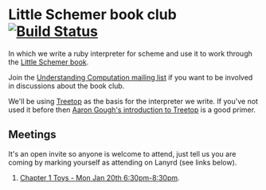 # Little Schemer book club [![Build Status](https://travis-ci.org/jgwhite/little-schemer.png?branch=master)](https://travis-ci.org/jgwhite/little-schemer)

In which we write a ruby interpreter for scheme and use it to work
through the [Little Schemer
book](http://www.ccs.neu.edu/home/matthias/BTLS/).

Join the [Understanding Computation mailing
list](https://groups.google.com/forum/#!forum/computationbook) if you want to
be involved in discussions about the book club.

We'll be using [Treetop](https://github.com/cjheath/treetop) as the
basis for the interpreter we write. If you've not used it before then
[Aaron Gough's introduction to
Treetop](http://thingsaaronmade.com/blog/a-quick-intro-to-writing-a-parser-using-treetop.html)
is a good primer.

## Meetings

It's an open invite so anyone is welcome to attend, just tell us you are coming
by marking yourself as attending on Lanyrd (see links below).

1. [Chapter 1 Toys - Mon Jan 20th
6:30pm-8:30pm](http://lanyrd.com/ctxgk).
